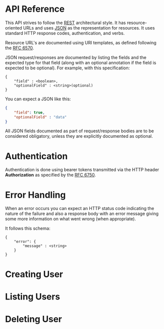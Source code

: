 # API Reference

This API strives to follow the [REST](http://en.wikipedia.org/wiki/Representational_State_Transfer)
architectural style. It has resource-oriented
URLs and uses [JSON](https://www.json.org/) as the representation for resources.
It uses standard HTTP response codes, authentication, and verbs.

Resource URL's are documented using URI templates, as defined following
the [RFC 6570](https://tools.ietf.org/html/rfc6570).

JSON request/responses are documented by listing the fields and
the expected type for that field (along with an optional annotation
if the field is expected to be optional). For example, with this specification:

```
{
    "field" : <boolean>,
    "optionalField" : <string>(optional)
}
```

You can expect a JSON like this:

```json
{
    "field": true,
    "optionalField" : "data"
}
```

All JSON fields documented as part of request/response bodies are
to be considered obligatory, unless they are explicitly
documented as optional.


# Authentication

Authentication is done using bearer tokens transmitted via the HTTP header
**Authorization** as specified by the
[RFC 6750](https://tools.ietf.org/html/rfc6750#section-2.1).


# Error Handling

When an error occurs you can expect an HTTP status code indicating the
nature of the failure and also a response body with an error message
giving some more information on what went wrong (when appropriate).

It follows this schema:

```
{
    "error": {
        "message" : <string>
    }
}
```

# Creating User

# Listing Users

# Deleting User
